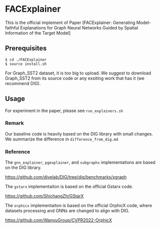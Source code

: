 <!-- #region -->
# FACExplainer
This is the official implement of Paper [FACExplainer: Generating Model-faithful Explanations for Graph Neural Networks Guided by Spatial Information of the Target Model]

## Prerequisites
```shell script
$ cd ./FACExplainer
$ source install.sh
``` 

For Graph_SST2 dataset, it is too big to upload. We suggest to download Graph_SST2 from its source code or any exsiting work that has it (we recommend DIG).

## Usage
For experiment in the paper, please see `run_explainers.sh`




### Remark
Our baseline code is heavily based on the DIG library with small changes. We summarize the difference in `difference_from_dig.md`

### Reference
The `gnn_explainer`, `pgexplainer`, and `subgraphx` implementations are based on the DIG library.

https://github.com/divelab/DIG/tree/dig/benchmarks/xgraph

The `gstarx` implementaiton is based on the official Gstarx code.

https://github.com/ShichangZh/GStarX

The `orphicx` implementaiton is based on the official OrphicX code, where datasets processing and GNNs are changed to align with DIG.

https://github.com/WanyuGroup/CVPR2022-OrphicX
<!-- #endregion -->
